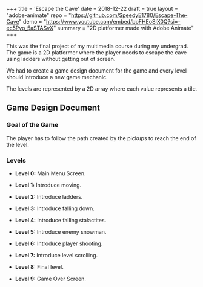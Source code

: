 +++
title = 'Escape the Cave'
date = 2018-12-22
draft = true
layout = "adobe-animate"
repo = "https://github.com/SpeedyE1780/Escape-The-Cave"
demo = "https://www.youtube.com/embed/bbFHEoSlX0Q?si=-ec5Pyo_5aSTASvX"
summary = "2D platformer made with Adobe Animate"
+++

This was the final project of my multimedia course during my undergrad.
The game is a 2D platformer where the player needs to escape the cave using ladders without getting out of screen.

We had to create a game design document for the game and every level should introduce a new game mechanic.

The levels are represented by a 2D array where each value represents a tile.

## Game Design Document

### Goal of the Game

The player has to follow the path created by the pickups to reach the end of the level.

### Levels

- **Level 0:** Main Menu Screen.

- **Level 1:** Introduce moving.

- **Level 2:** Introduce ladders.

- **Level 3:** Introduce falling down.

- **Level 4:**  Introduce falling stalactites.

- **Level 5:** Introduce enemy snowman.

- **Level 6:** Introduce player shooting.

- **Level 7:** Introduce level scrolling.

- **Level 8:** Final level.

- **Level 9:** Game Over Screen.
